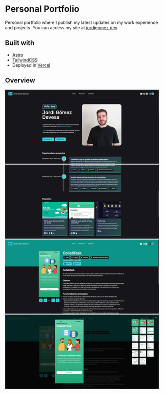 # Personal Portfolio

Personal portfolio where I publish my latest updates on my work experience and projects. You can access my site at <a href="https://jordigomez.dev" target="_blank">jordigomez.dev</a>.

## Built with

- [Astro](https://astro.build/)
- [TailwindCSS](https://tailwindcss.com/)
- Deployed in [Vercel](https://vercel.com/)

## Overview

![Landing page](src/assets/portfolio/hero-section.webp)
![Experience section](src/assets/portfolio/experience-section.webp)
![Project page](src/assets/portfolio/project-page.webp)
![Project images](src/assets/portfolio/project-images.webp)

